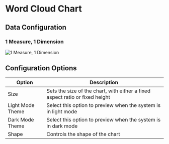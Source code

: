 # Word Cloud Chart

## Data Configuration

### 1 Measure, 1 Dimension

![1 Measure, 1 Dimension](https://static-docs.nocobase.com/202410091936018.png)

## Configuration Options

| Option             | Description                                      |
| ------------------ | ------------------------------------------------ |
| Size               | Sets the size of the chart, with either a fixed aspect ratio or fixed height |
| Light Mode Theme   | Select this option to preview when the system is in light mode |
| Dark Mode Theme    | Select this option to preview when the system is in dark mode |
| Shape              | Controls the shape of the chart                 |
